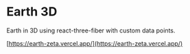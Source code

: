# Earth 3D

Earth in 3D using react-three-fiber with custom data points.

[https://earth-zeta.vercel.app/](https://earth-zeta.vercel.app/)
